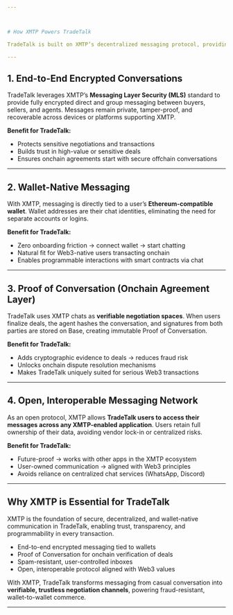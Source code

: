 ```yaml
---



# How XMTP Powers TradeTalk

TradeTalk is built on XMTP’s decentralized messaging protocol, providing secure, end-to-end encrypted conversations between buyers and sellers. By leveraging XMTP’s open network, TradeTalk ensures that users fully own their conversations and data, while enabling rich agent-powered interactions like identity switching and Proof of Conversation. 

---
```


## 1. End-to-End Encrypted Conversations

TradeTalk leverages XMTP’s **Messaging Layer Security (MLS)** standard to provide fully encrypted direct and group messaging between buyers, sellers, and agents. Messages remain private, tamper-proof, and recoverable across devices or platforms supporting XMTP.

**Benefit for TradeTalk:**
- Protects sensitive negotiations and transactions
- Builds trust in high-value or sensitive deals
- Ensures onchain agreements start with secure offchain conversations

---

## 2. Wallet-Native Messaging

With XMTP, messaging is directly tied to a user’s **Ethereum-compatible wallet**. Wallet addresses are their chat identities, eliminating the need for separate accounts or logins.

**Benefit for TradeTalk:**
- Zero onboarding friction → connect wallet → start chatting
- Natural fit for Web3-native users transacting onchain
- Enables programmable interactions with smart contracts via chat

---

## 3. Proof of Conversation (Onchain Agreement Layer)

TradeTalk uses XMTP chats as **verifiable negotiation spaces**. When users finalize deals, the agent hashes the conversation, and signatures from both parties are stored on Base, creating immutable Proof of Conversation.

**Benefit for TradeTalk:**
- Adds cryptographic evidence to deals → reduces fraud risk
- Unlocks onchain dispute resolution mechanisms
- Makes TradeTalk uniquely suited for serious Web3 transactions

---

## 4. Open, Interoperable Messaging Network

As an open protocol, XMTP allows **TradeTalk users to access their messages across any XMTP-enabled application**. Users retain full ownership of their data, avoiding vendor lock-in or centralized risks.

**Benefit for TradeTalk:**
- Future-proof → works with other apps in the XMTP ecosystem
- User-owned communication → aligned with Web3 principles
- Avoids reliance on centralized chat services (WhatsApp, Discord)

---




## Why XMTP is Essential for TradeTalk

XMTP is the foundation of secure, decentralized, and wallet-native communication in TradeTalk, enabling trust, transparency, and programmability in every transaction.

- End-to-end encrypted messaging tied to wallets
- Proof of Conversation for onchain verification of deals
- Spam-resistant, user-controlled inboxes
- Open, interoperable protocol aligned with Web3 values

With XMTP, TradeTalk transforms messaging from casual conversation into **verifiable, trustless negotiation channels**, powering fraud-resistant, wallet-to-wallet commerce.

---
